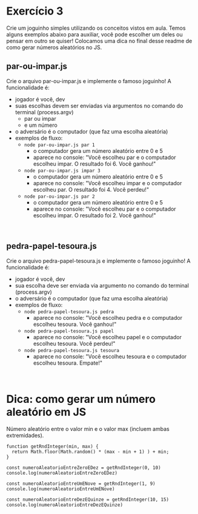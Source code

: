 # Exercício 3
Crie um joguinho simples utilizando os conceitos vistos em aula. Temos alguns exemplos abaixo para auxiliar, você pode escolher um deles ou pensar em outro se quiser!
Colocamos uma dica no final desse readme de como gerar números aleatórios no JS.
<br>

## par-ou-impar.js
Crie o arquivo par-ou-impar.js e implemente o famoso joguinho!
A funcionalidade é:
- jogador é você, dev
- suas escolhas devem ser enviadas via argumentos no comando do terminal (process.argv)
    - par ou impar
    - e um número
- o adversário é o computador (que faz uma escolha aleatória)
- exemplos de fluxo:
    - ```node par-ou-impar.js par 1```
        - o computador gera um número aleatório entre 0 e 5
        - aparece no console: "Você escolheu par e o computador escolheu impar. O resultado foi 6. Você ganhou!"
    - ```node par-ou-impar.js impar 3```
        - o computador gera um número aleatório entre 0 e 5
        - aparece no console: "Você escolheu impar e o computador escolheu par. O resultado foi 4. Você perdeu!"
    - ```node par-ou-impar.js par 2```
        - o computador gera um número aleatório entre 0 e 5
        - aparece no console: "Você escolheu par e o computador escolheu impar. O resultado foi 2. Você ganhou!"

<br>

## pedra-papel-tesoura.js
Crie o arquivo pedra-papel-tesoura.js e implemente o famoso joguinho!
A funcionalidade é:
- jogador é você, dev
- sua escolha deve ser enviada via argumento no comando do terminal (process.argv)
- o adversário é o computador (que faz uma escolha aleatória)
- exemplos de fluxo:
    - ```node pedra-papel-tesoura.js pedra```
        - aparece no console: "Você escolheu pedra e o computador escolheu tesoura. Você ganhou!"
    - ```node pedra-papel-tesoura.js papel```
        - aparece no console: "Você escolheu papel e o computador escolheu tesoura. Você perdeu!"
    - ```node pedra-papel-tesoura.js tesoura```
        - aparece no console: "Você escolheu tesoura e o computador escolheu tesoura. Empate!"

<br>

# Dica: como gerar um número aleatório em JS
Número aleatório entre o valor min e o valor max (incluem ambas extremidades).
```
function getRndInteger(min, max) {
  return Math.floor(Math.random() * (max - min + 1) ) + min;
}

const numeroAleatorioEntreZeroEDez = getRndInteger(0, 10)
console.log(numeroAleatorioEntreZeroEDez)

const numeroAleatorioEntreUmENove = getRndInteger(1, 9)
console.log(numeroAleatorioEntreUmENove)

const numeroAleatorioEntreDezEQuinze = getRndInteger(10, 15)
console.log(numeroAleatorioEntreDezEQuinze)
```
